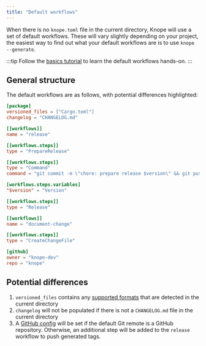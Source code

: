 ```yaml
---
title: "Default workflows"
---
```


When there is no `knope.toml` file in the current directory, Knope will use a set of default workflows.
These will vary slightly depending on your project,
the easiest way to find out what your default workflows are is to use `knope --generate`.

:::tip
Follow the [basics tutorial](/tutorials/releasing-basic-projects) to learn the default workflows hands-on.
:::

## General structure

The default workflows are as follows, with potential differences highlighted:

```toml title="knope.toml" {2,3,18-19,27-29}
[package]
versioned_files = ["Cargo.toml"]
changelog = "CHANGELOG.md"

[[workflows]]
name = "release"

[[workflows.steps]]
type = "PrepareRelease"

[[workflows.steps]]
type = "Command"
command = "git commit -m \"chore: prepare release $version\" && git push"

[workflows.steps.variables]
"$version" = "Version"

[[workflows.steps]]
type = "Release"

[[workflows]]
name = "document-change"

[[workflows.steps]]
type = "CreateChangeFile"

[github]
owner = "knope-dev"
repo = "knope"
```

## Potential differences

1. `versioned_files` contains any [supported formats](/reference/config-file/packages#versioned_files) that are detected in the current directory
2. `changelog` will not be populated if there is not a `CHANGELOG.md` file in the current directory
3. A [GitHub config](/reference/config-file/github) will be set if the default Git remote is a GitHub repository.
   Otherwise, an additional step will be added to the `release` workflow to push generated tags.
